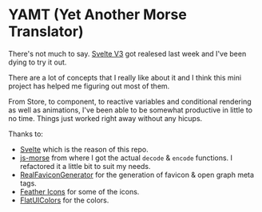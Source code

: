 # YAMT (Yet Another Morse Translator)

There's not much to say. [Svelte V3](https://svelte.dev) got realesed last week and I've been dying to try it out.

There are a lot of concepts that I really like about it and I think this mini project has helped me figuring out most of them.

From Store, to component, to reactive variables and conditional rendering as well as animations, I've been able to be somewhat productive in little to no time. Things just worked right away without any hicups.

Thanks to:

* [Svelte](https://svelte.dev) which is the reason of this repo.
* [js-morse](https://github.com/zhikiri/js-morse) from where I got the actual `decode` & `encode` functions. I refactored it a little bit to suit my needs.
* [RealFaviconGenerator](https://realfavicongenerator.net) for the generation of favicon & open graph meta tags.
* [Feather Icons](https://feathericons.com/) for some of the icons.
* [FlatUIColors](https://flatuicolors.com/palette/fr) for the colors.
